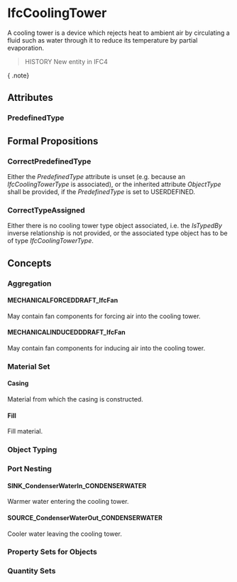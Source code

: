 # IfcCoolingTower

A cooling tower is a device which rejects heat to ambient air by circulating a fluid such as water through it to reduce its temperature by partial evaporation.<!-- end of definition -->

> HISTORY New entity in IFC4

{ .note}
>

## Attributes

### PredefinedType


## Formal Propositions

### CorrectPredefinedType
Either the _PredefinedType_ attribute is unset (e.g. because an _IfcCoolingTowerType_ is associated), or the inherited attribute _ObjectType_ shall be provided, if the _PredefinedType_ is set to USERDEFINED.

### CorrectTypeAssigned
Either there is no cooling tower type object associated, i.e. the _IsTypedBy_ inverse relationship is not provided, or the associated type object has to be of type _IfcCoolingTowerType_.

## Concepts

### Aggregation



#### MECHANICALFORCEDDRAFT_IfcFan

May contain fan components for forcing air into the cooling tower.

#### MECHANICALINDUCEDDDRAFT_IfcFan

May contain fan components for inducing air into the cooling tower.

### Material Set



#### Casing

Material from which the casing is constructed.

#### Fill

Fill material.

### Object Typing



### Port Nesting



#### SINK_CondenserWaterIn_CONDENSERWATER

Warmer water entering the cooling tower.

#### SOURCE_CondenserWaterOut_CONDENSERWATER

Cooler water leaving the cooling tower.

### Property Sets for Objects



### Quantity Sets



